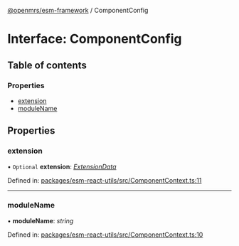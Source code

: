 [@openmrs/esm-framework](../API.md) / ComponentConfig

# Interface: ComponentConfig

## Table of contents

### Properties

- [extension](componentconfig.md#extension)
- [moduleName](componentconfig.md#modulename)

## Properties

### extension

• `Optional` **extension**: [*ExtensionData*](extensiondata.md)

Defined in: [packages/esm-react-utils/src/ComponentContext.ts:11](https://github.com/openmrs/openmrs-esm-core/blob/master/packages/esm-react-utils/src/ComponentContext.ts#L11)

___

### moduleName

• **moduleName**: *string*

Defined in: [packages/esm-react-utils/src/ComponentContext.ts:10](https://github.com/openmrs/openmrs-esm-core/blob/master/packages/esm-react-utils/src/ComponentContext.ts#L10)
